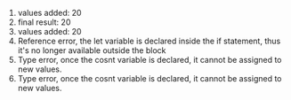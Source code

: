 1. values added:  20
2. final result:  20
3. values added:  20
4. Reference error, the let variable is declared inside the if statement, thus it's no longer available outside the block
5. Type error, once the cosnt variable is declared, it cannot be assigned to new values. 
6. Type error, once the cosnt variable is declared, it cannot be assigned to new values. 